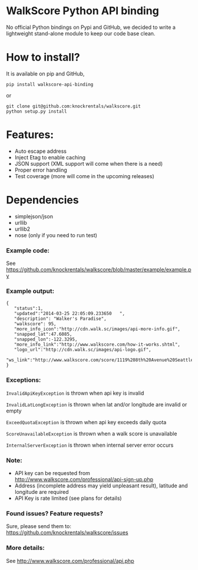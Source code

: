 # WalkScore Python API binding
No official Python bindings on Pypi and GitHub, we decided to write a lightweight stand-alone module to keep our code base clean.

# How to install?
It is available on pip and GitHub,

```
pip install walkscore-api-binding
```

or
```
git clone git@github.com:knockrentals/walkscore.git
python setup.py install
```

# Features:
- Auto escape address
- Inject Etag to enable caching
- JSON support (XML support will come when there is a need)
- Proper error handling
- Test coverage (more will come in the upcoming releases)

# Dependencies
- simplejson/json
- urllib
- urllib2
- nose (only if you need to run test)

### Example code:
See https://github.com/knockrentals/walkscore/blob/master/example/example.py

### Example output:
```
{
   "status":1,
   "updated":"2014-03-25 22:05:09.233650   ",
   "description": "Walker's Paradise",
   "walkscore": 95,
   "more_info_icon":"http://cdn.walk.sc/images/api-more-info.gif",
   "snapped_lat":47.6085,
   "snapped_lon":-122.3295,
   "more_info_link":"http://www.walkscore.com/how-it-works.shtml",
   "logo_url":"http://cdn.walk.sc/images/api-logo.gif",
   "ws_link":"http://www.walkscore.com/score/1119%208th%20Avenue%20Seattle%20WA%2098101/lat=47.6085/lng=-122.3295"
}
```

### Exceptions:
```InvalidApiKeyException``` is thrown when api key is invalid

```InvalidLatLongException``` is thrown when lat and/or longitude are invalid or empty

```ExceedQuotaException``` is thrown when api key exceeds daily quota

```ScoreUnavailableException``` is thrown when a walk score is unavailable

```InternalServerException``` is thrown when internal server error occurs


### Note:
- API key can be requested from http://www.walkscore.com/professional/api-sign-up.php
- Address (incomplete address may yield unpleasant result), latitude and longitude are required
- API Key is rate limited (see plans for details)

### Found issues? Feature requests?
Sure, please send them to: https://github.com/knockrentals/walkscore/issues

### More details:
See http://www.walkscore.com/professional/api.php
